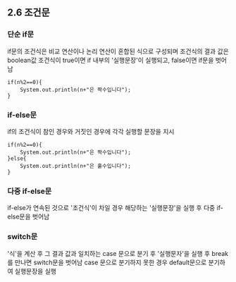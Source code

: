 ## 2.6 조건문

### 단순 if문

if문의 조건식은 비교 연산이나 논리 연산이 혼합된 식으로 구성되며 조건식의 결과 값은 boolean값
조건식이 true이면 if 내부의 '실행문장'이 실행되고, false이면 if문을 벗어남

    if(n%2==0){
        System.out.println(n+"은 짝수입니다");
    }

### if-else문

if의 조건식이 참인 경우와 거짓인 경우에 각각 실행할 문장을 지시

    if(n%2==0){
        System.out.println(n+"은 짝수입니다");
    }else{
        System.out.println(n+"은 홀수입니다");
    }

### 다중 if-else문

if-else가 연속된 것으로 '조건식'이 차일 경우 해당하는 '실행문장'을 실행 후 다중 if-else문을 벗어남

### switch문

'식'을 계산 후 그 결과 값과 일치하는 case 문으로 분기 후 '실행문자'을 실행 후 break를 만나면 switch문을 벗어남
case 문으로 분기하지 못한 경우 default문으로 분기하여 실행문장을 실행
